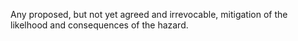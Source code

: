 Any proposed, but not yet agreed and irrevocable, mitigation of the likelhood and consequences of the hazard.
